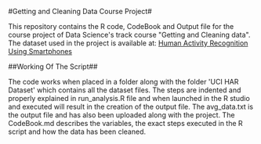 #Getting and Cleaning Data Course Project#

This repository contains the R code, CodeBook and Output file for the course project of Data Science's track course "Getting and Cleaning data".
The dataset used in the project is available at: [Human Activity Recognition Using Smartphones](http://archive.ics.uci.edu/ml/datasets/Human+Activity+Recognition+Using+Smartphones)

##Working Of The Script##

The code works when placed in a folder along with the folder 'UCI HAR Dataset' which contains all the dataset files.
The steps are indented and properly explained in run_analysis.R file and when launched in the R studio and executed will result in the creation of the output file.
The avg_data.txt is the output file and has also been uploaded along with the project.
The CodeBook.md describes the variables, the exact steps executed in the R script and how the data has been cleaned.
